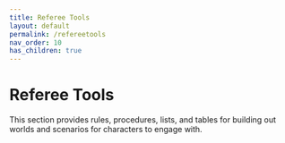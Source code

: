 ```yaml
---
title: Referee Tools
layout: default
permalink: /refereetools
nav_order: 10
has_children: true
---
```


# Referee Tools

This section provides rules, procedures, lists, and tables for building out worlds and scenarios for characters to engage with.